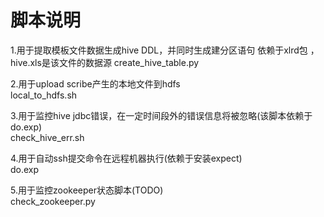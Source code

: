 脚本说明
=================================================
1.用于提取模板文件数据生成hive DDL，并同时生成建分区语句 依赖于xlrd包 ，hive.xls是该文件的数据源
create_hive_table.py

2.用于upload scribe产生的本地文件到hdfs  
local_to_hdfs.sh

3.用于监控hive jdbc错误，在一定时间段外的错误信息将被忽略(该脚本依赖于do.exp)  
check_hive_err.sh

4.用于自动ssh提交命令在远程机器执行(依赖于安装expect)    
do.exp

5.用于监控zookeeper状态脚本(TODO)  
check_zookeeper.py
